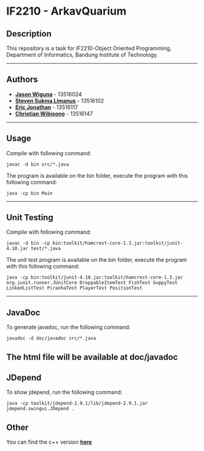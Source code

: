 # IF2210 - ArkavQuarium

## Description
This repository is a task for IF2210-Object Oriented Programming, Department of Informatics, Bandung Institute of Technology. 

----
## Authors

* **[Jason Wiguna](https://github.com/jasonwiguna)** - 13516024
* **[Steven Sukma Limanus](https://github.com/stevensukma)** - 13516102
* **[Eric Jonathan](https://github.com/ericjonathan6)** - 13516117
* **[Christian Wibisono](https://github.com/christianwbsn)** - 13516147

----
## Usage
Compile with following command:

```
javac -d bin src/*.java
```

The program is available on the bin folder, execute the program with this following command:

```
java -cp bin Main
```
---
## Unit Testing
Compile with following command:

```
javac -d bin -cp bin:toolkit/hamcrest-core-1.3.jar:toolkit/junit-4.10.jar test/*.java
```

The unit test program is available on the bin folder, execute the program with this following command:

```
java -cp bin:toolkit/junit-4.10.jar:toolkit/hamcrest-core-1.3.jar org.junit.runner.JUnitCore DroppableItemTest FishTest GuppyTest LinkedListTest PiranhaTest PlayerTest PositionTest
```
---
## JavaDoc
To generate javadoc, run the following command:
```
javadoc -d doc/javadoc src/*.java
```
The html file will be available at doc/javadoc
---
## JDepend
To show jdepend, run the following command:
```
java -cp toolkit/jdepend-2.9.1/lib/jdepend-2.9.1.jar jdepend.swingui.JDepend .
```

## Other
You can find the c++ version **[here](https://github.com/stevensukma/IF2210-ArkavQuarium)**